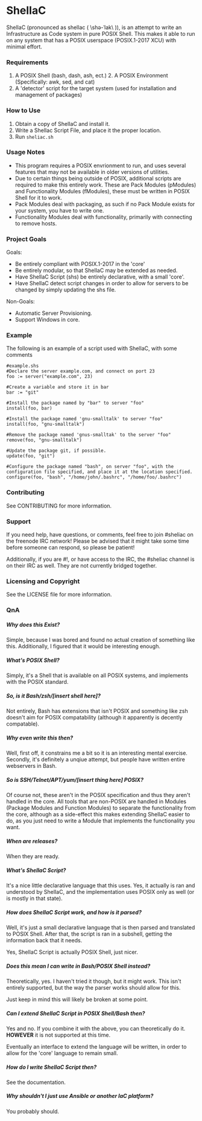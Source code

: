 # ShelIaC
  ShelIaC (pronounced as shellac ( \shə-ˈlak\ )), is an attempt to write an Infrastructure as Code system in pure POSIX Shell. This makes it able to run on any system that has a POSIX userspace (POSIX.1-2017 XCU) with minimal effort.

### Requirements  
1. A POSIX Shell (bash, dash, ash, ect.)  2. A POSIX Environment (Specifically: awk, sed, and cat)  
3. A 'detector' script for the target system (used for installation and management of packages)  

### How to Use  
1. Obtain a copy of ShelIaC and install it.  
2. Write a ShelIac Script File, and place it the proper location.  
3. Run `sheliac.sh`  

### Usage Notes  
- This program requires a POSIX envrionment to run, and uses several features that may not be available in older versions of utilities.
- Due to certain things being outside of POSIX, additional scripts are required to make this entirely work. These are Pack Modules (pModules) and Functionality Modules (fModules), these must be written in POSIX Shell for it to work.
- Pack Modules deal with packaging, as such if no Pack Module exists for your system, you have to write one. 
- Functionality Modules deal with functionality, primarily with connecting to remove hosts. 

### Project Goals  
Goals:  
- Be entirely compliant with POSIX.1-2017 in the 'core'  
- Be entirely modular, so that ShelIaC may be extended as needed.  
- Have ShelIaC Script (shs) be entirely declarative, with a small 'core'.  
- Have ShelIaC detect script changes in order to allow for servers to be changed by simply updating the shs file.

Non-Goals:
- Automatic Server Provisioning.
- Support Windows in core.

### Example  
The following is an example of a script used with ShelIaC, with some comments
```
#example.shs
#Declare the server example.com, and connect on port 23
foo := server("example.com", 23) 

#Create a variable and store it in bar
bar := "git" 

#Install the package named by "bar" to server "foo"
install(foo, bar)

#Install the package named 'gnu-smalltalk' to server "foo"
install(foo, "gnu-smalltalk")

#Remove the package named 'gnus-smalltak' to the server "foo"
remove(foo, "gnu-smalltalk")

#Update the package git, if possible.
update(foo, "git")

#Configure the package named "bash", on server "foo", with the configuration file specified, and place it at the location specified.
configure(foo, "bash", "/home/john/.bashrc", "/home/foo/.bashrc")
```

### Contributing  
See CONTRIBUTING for more information.

### Support  
If you need help, have questions, or comments, feel free to join #sheliac on the freenode IRC network! Please be advised that it might take some time before someone can respond, so please be patient!

Additionally, if you are #!, or have access to the IRC, the #sheliac channel is on their IRC as well. They are not currently bridged together.

### Licensing and Copyright  
See the LICENSE file for more information. 

### QnA  
##### Why does this Exist?  
Simple, because I was bored and found no actual creation of something like this. Additionally, I figured that it would be interesting enough.

##### What's POSIX Shell?  
Simply, it's a Shell that is available on all POSIX systems, and implements with the POSIX standard.

##### So, is it Bash/zsh/[insert shell here]?  
Not entirely, Bash has extensions that isn't POSIX and something like zsh doesn't aim for POSIX compatability (although it apparently is decently compatable). 

##### Why even write this then?  
Well, first off, it constrains me a bit so it is an interesting mental exercise. Secondly, it's definitely a unqiue attempt, but people have written entire webservers in Bash. 

##### So is SSH/Telnet/APT/yum/[insert thing here] POSIX?  
Of course not, these aren't in the POSIX specification and thus they aren't handled in the core. All tools that are non-POSIX are handled in Modules (Package Modules and Function Modules) to separate the functionality from the core, although as a side-effect this makes extending ShelIaC easier to do, as you just need to write a Module that implements the functionality you want.

##### When are releases?  
When they are ready.

##### What's ShelIaC Script?  
It's a nice little declarative language that this uses. Yes, it actually is ran and understood by ShelIaC, and the implementation uses POSIX only as well (or is mostly in that state). 

##### How does ShelIaC Script work, and how is it parsed?  
Well, it's just a small declarative language that is then parsed and translated to POSIX Shell. After that, the script is ran in a subshell, getting the information back that it needs. 

Yes, ShelIaC Script is actually POSIX Shell, just nicer. 

##### Does this mean I can write in Bash/POSIX Shell instead?  
Theoretically, yes. I haven't tried it though, but it might work. This isn't entirely supported, but the way the parser works should allow for this.

Just keep in mind this will likely be broken at some point. 

##### Can I extend ShelIaC Script in POSIX Shell/Bash then?  
Yes and no. If you combine it with the above, you can theoretically do it. **HOWEVER** it is not supported at this time.

Eventually an interface to extend the language will be written, in order to allow for the 'core' language to remain small. 

##### How do I write ShelIaC Script then?  
See the documentation.

##### Why shouldn't I just use Ansible or another IaC platform?  
You probably should.

